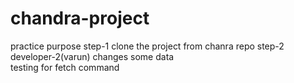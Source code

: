 # chandra-project
practice purpose
step-1 clone the project from chanra repo
step-2 developer-2(varun) changes some data         
  testing for fetch command
